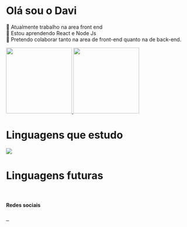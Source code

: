 <h1>Olá sou o Davi</h1>

🔭 Atualmente trabalho na area front end <br>
🌱 Estou aprendendo React e Node Js <br>
👯 Pretendo colaborar tanto na area de front-end quanto na de back-end. <br>

<div> 
  <a href="https://github.com/daviprog13">
   <img height="180" src="https://github-readme-stats.vercel.app/api?username=daviprog13&show_icons=true&theme=dark">
 <img height="180" src="https://github-readme-stats.vercel.app/api/top-langs/?username=daviprog13&layout=compact&langs_count=16&theme=dracula" alt="">
  </a>
</div>
<div>
  <h1>Linguagens que estudo</h1>
   <img src="https://icongr.am/devicon/html5-original-wordmark.svg?size=86&color=currentColor">
  <img src="https://icongr.am/devicon/css3-original-wordmark.svg?size=86&color=currentColor" alt="">
  <img src="https://icongr.am/devicon/javascript-original.svg?size=86&color=currentColor" alt="">
   <img src="https://icongr.am/devicon/sass-original.svg?size=86&color=currentColor" alt="">
</div>
<div>
  <h1>Linguagens futuras</h1>
 <img src="https://icongr.am/devicon/react-original.svg?size=86&color=currentColor" alt="">
 <img src="https://icongr.am/devicon/nodejs-original.svg?size=86&color=currentColor" alt="">
 <img src="https://icongr.am/devicon/typescript-original.svg?size=86&color=currentColor" alt="">
 <img src="https://icongr.am/devicon/mysql-original-wordmark.svg?size=86&color=currentColor" alt="">
</div>
<div>
  <h4>Redes sociais</h4>
<a href="https://www.linkedin.com/in/davi-luiz-38154a192/" target="_blank">
  <img src="https://img.shields.io/badge/LinkedIn-0077B5?style=for-the-badge&logo=linkedin&logoColor=white" alt="">
</a>
 <a href="mailto:daviprog13@gmail.com" target="_blank">
   <img src="https://img.shields.io/badge/Gmail-D14836?style=for-the-badge&logo=gmail&logoColor=white" alt="">
 </a>
 <a href="https://api.whatsapp.com/send?phone=5511973388115" target="_blank">
   <img src="https://img.shields.io/badge/WhatsApp-25D366?style=for-the-badge&logo=whatsapp&logoColor=white" alt="">
 </a>
</div>

